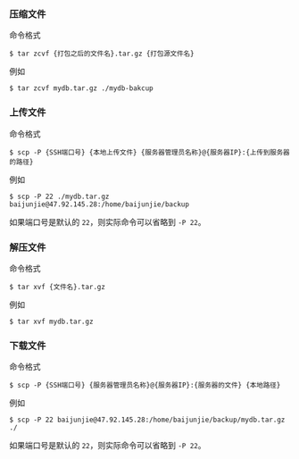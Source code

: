 ### 压缩文件

命令格式

```shell
$ tar zcvf {打包之后的文件名}.tar.gz {打包源文件名}
```

例如

```shell
$ tar zcvf mydb.tar.gz ./mydb-bakcup
```



### 上传文件

命令格式

```shell
$ scp -P {SSH端口号} {本地上传文件} {服务器管理员名称}@{服务器IP}:{上传到服务器的路径}
```

例如

```shell
$ scp -P 22 ./mydb.tar.gz baijunjie@47.92.145.28:/home/baijunjie/backup
```

如果端口号是默认的 `22`，则实际命令可以省略到 `-P 22`。



### 解压文件

命令格式

```shell
$ tar xvf {文件名}.tar.gz
```

例如

```shell
$ tar xvf mydb.tar.gz
```



### 下载文件

命令格式

```shell
$ scp -P {SSH端口号} {服务器管理员名称}@{服务器IP}:{服务器的文件} {本地路径}
```

例如

```shell
$ scp -P 22 baijunjie@47.92.145.28:/home/baijunjie/backup/mydb.tar.gz  ./
```

如果端口号是默认的 `22`，则实际命令可以省略到 `-P 22`。